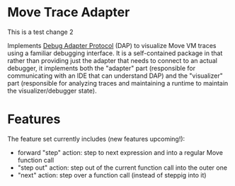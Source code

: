 # Move Trace Adapter

This is a test change 2

Implements [Debug Adapter Protocol](https://microsoft.github.io/debug-adapter-protocol) (DAP) to visualize Move VM traces using a familiar debugging interface. It is a self-contained package in that rather than providing just the adapter that needs to connect to an actual debugger, it implements both the "adapter" part (responsible for communicating with an IDE that can understand DAP) and the "visualizer" part (responsible for analyzing traces and maintaining a runtime to maintain the visualizer/debugger state).

# Features

The feature set currently includes (new features upcoming!):
- forward "step" action: step to next expression and into a regular Move function call
- "step out" action: step out of the current function call into the outer one
- "next" action: step over a function call (instead of steppig into it)
